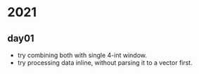 # 2021

## day01

* try combining both with single 4-int window.
* try processing data inline, without parsing it to a vector<int> first.